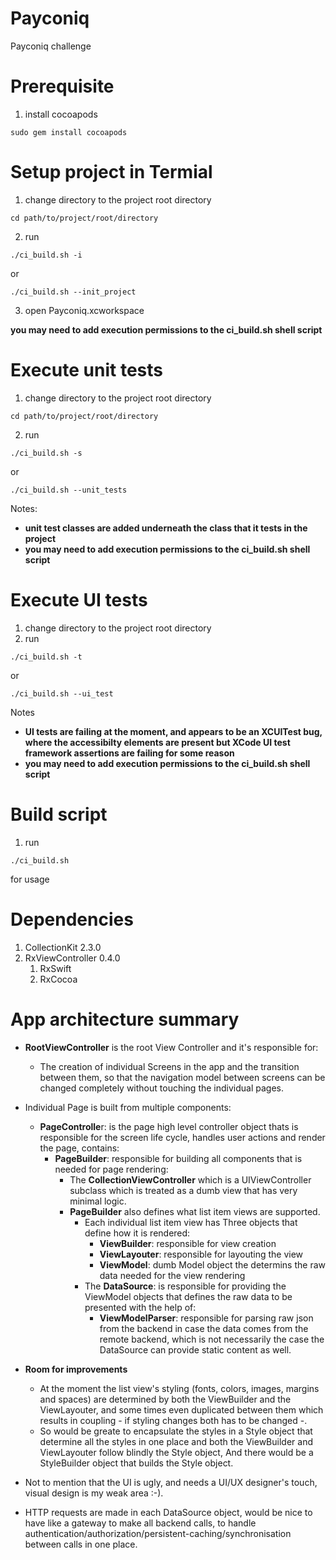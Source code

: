 # Payconiq
Payconiq challenge

# Prerequisite
1. install cocoapods
```
sudo gem install cocoapods
```


# Setup project in Termial
1. change directory to the project root directory 
```
cd path/to/project/root/directory
```
2. run 
```
./ci_build.sh -i
```
or 
```
./ci_build.sh --init_project
```
3. open Payconiq.xcworkspace

**you may need to add execution permissions to the ci_build.sh shell script**

# Execute unit tests
1. change directory to the project root directory 
```
cd path/to/project/root/directory
```
2. run 
```
./ci_build.sh -s
```
or 
```
./ci_build.sh --unit_tests
```
Notes:
- **unit test classes are added underneath the class that it tests in the project**
- **you may need to add execution permissions to the ci_build.sh shell script**

# Execute UI tests
1. change directory to the project root directory
2. run 
```
./ci_build.sh -t
```
or 
```
./ci_build.sh --ui_test
```

Notes
- **UI tests are failing at the moment, and appears to be an XCUITest bug, where the accessibilty elements are present but
XCode UI test framework assertions are failing for some reason**
- **you may need to add execution permissions to the ci_build.sh shell script**

# Build script
1. run
```
./ci_build.sh
```
for usage

# Dependencies
1. CollectionKit 2.3.0
2. RxViewController 0.4.0
   1. RxSwift
   2. RxCocoa
   
# App architecture summary
- **RootViewController** is the root View Controller and it's responsible for:
  - The creation of individual Screens in the app and the transition between them, so that the navigation model between screens can be changed completely without touching the individual pages.
- Individual Page is built from multiple components:
  - **PageControlle**r: is the page high level controller object thats is responsible for the screen life cycle, handles user actions and render the page, contains:
    - **PageBuilder**: responsible for building all components that is needed for page rendering:
      - The **CollectionViewController** which is a UIViewController subclass which is treated as a dumb view that has very minimal logic.
      - **PageBuilder** also defines what list item views are supported.
        - Each individual list item view has Three objects that define how it is rendered:
          - **ViewBuilder**: responsible for view creation
          - **ViewLayouter**: responsible for layouting the view
          - **ViewModel**: dumb Model object the determins the raw data needed for the view rendering
        - The **DataSource**: is responsible for providing the ViewModel objects that defines the raw data to be presented with the help of:
          - **ViewModelParser**: responsible for parsing raw json from the backend in case the data comes from the remote backend, which is not necessarily the case the DataSource can provide static content as well.
          
- **Room for improvements**
  - At the moment the list view's styling (fonts, colors, images, margins and spaces) are determined by both the ViewBuilder and the ViewLayouter, and some times even duplicated between them which results in coupling - if styling changes both has to be changed -.
  - So would be greate to encapsulate the styles in a Style object that determine all the styles in one place and both the ViewBuilder and ViewLayouter follow blindly the Style object, And there would be a StyleBuilder object that builds the Style object.
- Not to mention that the UI is ugly, and needs a UI/UX designer's touch, visual design is my weak area :-).
- HTTP requests are made in each DataSource object, would be nice to have like a gateway to make all backend calls, to handle authentication/authorization/persistent-caching/synchronisation between calls in one place.
